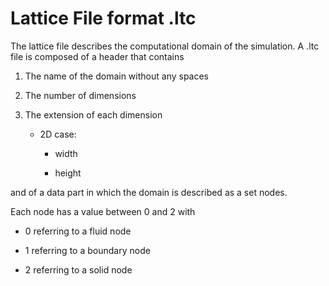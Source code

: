 # Lattice File format .ltc

The lattice file describes the computational domain of the simulation. A .ltc file is composed of a header that contains

1. The name of the domain without any spaces

2. The number of dimensions

3. The extension of each dimension

	- 2D case:

		- width
	
		- height

and of a data part in which the domain is described as a set nodes.

Each node has a value between 0 and 2 with

- 0 referring to a fluid node

- 1 referring to a boundary node

- 2 referring to a solid node